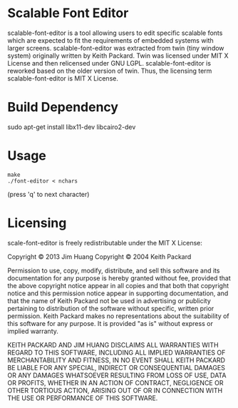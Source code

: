 Scalable Font Editor
====================
scalable-font-editor is a tool allowing users to edit specific scalable fonts
which are expected to fit the requirements of embedded systems with larger
screens. scalable-font-editor was extracted from twin (tiny window system)
originally written by Keith Packard. Twin was licensed under MIT X License and
then relicensed under GNU LGPL. scalable-font-editor is reworked based on the
older version of twin. Thus, the licensing term scalable-font-editor is MIT X
License.


Build Dependency
================
sudo apt-get install libx11-dev libcairo2-dev


Usage
=====
```
make
./font-editor < nchars
```
(press 'q' to next character)

Licensing
=========
scale-font-editor is freely redistributable under the MIT X License:

Copyright © 2013 Jim Huang
Copyright © 2004 Keith Packard

Permission to use, copy, modify, distribute, and sell this software and its
documentation for any purpose is hereby granted without fee, provided that
the above copyright notice appear in all copies and that both that
copyright notice and this permission notice appear in supporting
documentation, and that the name of Keith Packard not be used in
advertising or publicity pertaining to distribution of the software without
specific, written prior permission.  Keith Packard makes no
representations about the suitability of this software for any purpose.  It
is provided "as is" without express or implied warranty.

KEITH PACKARD AND JIM HUANG DISCLAIMS ALL WARRANTIES WITH REGARD TO THIS
SOFTWARE, INCLUDING ALL IMPLIED WARRANTIES OF MERCHANTABILITY AND FITNESS,
IN NO EVENT SHALL KEITH PACKARD BE LIABLE FOR ANY SPECIAL, INDIRECT OR
CONSEQUENTIAL DAMAGES OR ANY DAMAGES WHATSOEVER RESULTING FROM LOSS OF USE,
DATA OR PROFITS, WHETHER IN AN ACTION OF CONTRACT, NEGLIGENCE OR OTHER
TORTIOUS ACTION, ARISING OUT OF OR IN CONNECTION WITH THE USE OR
PERFORMANCE OF THIS SOFTWARE.
